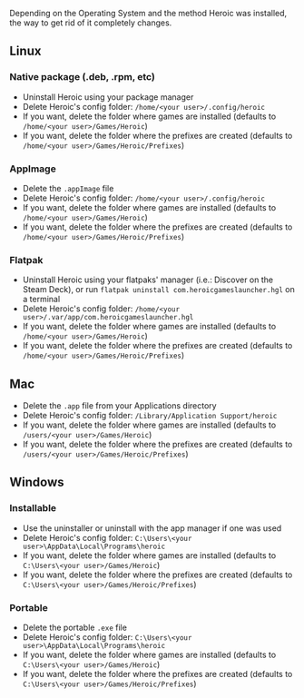 Depending on the Operating System and the method Heroic was installed, the way to get rid of it completely changes.

## Linux

### Native package (.deb, .rpm, etc)

- Uninstall Heroic using your package manager
- Delete Heroic's config folder: `/home/<your user>/.config/heroic`
- If you want, delete the folder where games are installed (defaults to `/home/<your user>/Games/Heroic`)
- If you want, delete the folder where the prefixes are created (defaults to `/home/<your user>/Games/Heroic/Prefixes`)

### AppImage

- Delete the `.appImage` file
- Delete Heroic's config folder: `/home/<your user>/.config/heroic`
- If you want, delete the folder where games are installed (defaults to `/home/<your user>/Games/Heroic`)
- If you want, delete the folder where the prefixes are created (defaults to `/home/<your user>/Games/Heroic/Prefixes`)

### Flatpak

- Uninstall Heroic using your flatpaks' manager (i.e.: Discover on the Steam Deck), or run `flatpak uninstall com.heroicgameslauncher.hgl` on a terminal
- Delete Heroic's config folder: `/home/<your user>/.var/app/com.heroicgameslauncher.hgl`
- If you want, delete the folder where games are installed (defaults to `/home/<your user>/Games/Heroic`)
- If you want, delete the folder where the prefixes are created (defaults to `/home/<your user>/Games/Heroic/Prefixes`)


## Mac

- Delete the `.app` file from your Applications directory
- Delete Heroic's config folder: `/Library/Application Support/heroic`
- If you want, delete the folder where games are installed (defaults to `/users/<your user>/Games/Heroic`)
- If you want, delete the folder where the prefixes are created (defaults to `/users/<your user>/Games/Heroic/Prefixes`)


## Windows

### Installable

- Use the uninstaller or uninstall with the app manager if one was used
- Delete Heroic's config folder: `C:\Users\<your user>\AppData\Local\Programs\heroic`
- If you want, delete the folder where games are installed (defaults to `C:\Users\<your user>/Games/Heroic`)
- If you want, delete the folder where the prefixes are created (defaults to `C:\Users\<your user>/Games/Heroic/Prefixes`)

### Portable

- Delete the portable `.exe` file
- Delete Heroic's config folder: `C:\Users\<your user>\AppData\Local\Programs\heroic`
- If you want, delete the folder where games are installed (defaults to `C:\Users\<your user>/Games/Heroic`)
- If you want, delete the folder where the prefixes are created (defaults to `C:\Users\<your user>/Games/Heroic/Prefixes`)